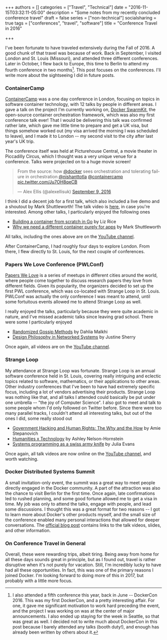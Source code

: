 +++
authors = []
categories = ["Travel", "Technical"]
date = "2016-11-15T03:32:11-05:00"
description = "Some notes from my recently concluded conference travel"
draft = false
series = ["non-technical"]
socialsharing = true
tags = ["conferences", "travel", "software"]
title = "Conference Travel in 2016"

+++

I've been fortunate to have traveled extensively during the Fall of 2016.
A good chunk of that travel was because of work. Back in September, I visited London
and St. Louis (Missouri), and attended three different conferences. Later in October,
I flew back to Europe, this time to Berlin to attend my fourth conference in two months[^1].
This post focuses on the conferences. I'll write more about the sightseeing I did
in future posts.

### ContainerCamp

[ContainerCamp](https://container.camp/uk/2016) was a one day conference in London, focusing
on topics in software container technology, with 12 talks by people in different
areas. I gave a talk on the project I'm currently working on,
[Docker SwarmKit](https://www.github.com/docker/swarmkit),
the open-source container orchestration framework, which was also my
first conference talk ever! That I would be delivering this talk was confirmed
rather late, which gave me little time to prepare and get a UK visa, but things
somehow worked out (my visa arrived the morning I was scheduled to leave), and I
made it to London -- my second visit to the city after last year's UK trip.

The conference itself was held at Picturehouse Central, a movie theater in
Piccadilly Circus, which I thought was a very unique venue for a conference.
Talks were projected on to a huge movie screen!

<blockquote class="twitter-tweet tw-align-center" data-lang="en"><p lang="en" dir="ltr">From the source: how <a href="https://twitter.com/docker">@docker</a> sees orchestration and tolerating failure in orchestration <a href="https://twitter.com/nishanttotla">@nishanttotla</a> <a href="https://twitter.com/containercamp">@containercamp</a> <a href="https://t.co/Ju7OH8qeCB">pic.twitter.com/Ju7OH8qeCB</a></p>&mdash; Alex Ellis (@alexellisuk) <a href="https://twitter.com/alexellisuk/status/774194023208738816">September 9, 2016</a></blockquote>
<script async src="//platform.twitter.com/widgets.js" charset="utf-8"></script>

I think I did a decent job for a first talk, which also included a live demo and
a shoutout by Mark Shuttleworth! The talk video is
[here](https://www.youtube.com/watch?v=SLHMkVQnJOs), in case you're interested.
Among other talks, I particularly enjoyed the following ones

- [Building a container from scratch in Go](https://www.youtube.com/watch?v=Utf-A4rODH8) by Liz Rice
- [Why we need a different container purely for apps](https://www.youtube.com/watch?v=0z3yusiCOCk) by Mark Shuttleworth

All talks, including the ones above are on the
[YouTube channel](https://www.youtube.com/channel/UCvksXSnLqIVM_uFB7xyrsSg).

After ContainerCamp, I had roughly four days to explore London. From there, I flew
directly to St. Louis, for the next couple of conferences.

### Papers We Love Conference (PWLConf)
[Papers We Love](http://paperswelove.org/) is a series of meetups in different cities
around the world, where people come together to discuss research papers they love
from different fields. Given its popularity, the organizers decided to set up the
first PWL conference, which was co-located with Strange Loop in St. Louis.
PWLConf was actually the only conference I was meant to attend, until some
fortuitous events allowed me to attend Strange Loop as well.

I really enjoyed the talks, particularly because they were quite academic in
nature, and I've missed academic talks since leaving grad school. There were some
I particularly enjoyed

- [Randomized Gossip Methods](https://www.youtube.com/watch?v=Gxf5glthqrk&index=1&list=PLGRqfvsPiRShwIXMA5P3WR_9LgBOAdvw4) by Dahlia Malkhi
- [Design Philosophy in Networked Systems](https://www.youtube.com/watch?v=aR_UOSGEizE&list=PLGRqfvsPiRShwIXMA5P3WR_9LgBOAdvw4&index=5) by Justine Sherry

Once again, all videos are on the
[YouTube channel](https://www.youtube.com/playlist?list=PLGRqfvsPiRShwIXMA5P3WR_9LgBOAdvw4).

### Strange Loop

My attendance at Strange Loop was fortunate. Strange Loop is an annual software
conference held in St. Louis, covering really intriguing and eclectic topics
related to software, mathematics, or their applications to other areas. Other
industry conferences that I've been to have had extremely specific focus, including
a lot of vendors advertising their products. Strange Loop was nothing like that, and
all talks I attended could basically be put under one umbrella --
"the joy of Computer Science". I also got to meet and talk to some people whom
I'd only followed on Twitter before. Since there were too many parallel tracks,
I couldn't attend all interesting talks, but out of the ones I did, some really
stood out

- [Government Hacking and Human Rights: The Why and the How](https://www.youtube.com/watch?v=C4rT0lgJr6U) by Amie Stepanovich
- [Humanities x Technology](https://www.youtube.com/watch?v=fNe1i7nVbXI) by Ashley Nelson-Hornstein
- [Systems programming as a swiss army knife](https://www.youtube.com/watch?v=HfD9IMZ9rKY) by Julia Evans

Once again, all talk videos are now online on the [YouTube channel](https://www.youtube.com/watch?v=C4rT0lgJr6U&list=PLcGKfGEEONaDvuLDFFKRfzbsaBuVVXdYa), and worth watching.

### Docker Distributed Systems Summit

A small invitation-only event, the summit was a great way to meet people
directly engaged in the Docker community. A part of the attraction was also the
chance to visit Berlin for the first time. Once again, late confirmations led to
rushed planning, and some good fortune allowed me to get a visa in time. My job was
only to attend the talks, engage with people, and lead some discussions. I thought
this was a great format for two reasons -- I got to learn more about Docker's
other products myself, and the small size of the conference enabled many
personal interactions that allowed for deeper conversations.
The [official blog post](https://blog.docker.com/2016/10/docker-distributed-system-summit-videos-podcast-episodes/) contains links to
the talk videos, slides, and other information.

### On Conference Travel in General

Overall, these were rewarding trips, albeit tiring. Being away from home for all
these days sounds great in principle, but as I found out, travel is rather
disruptive when it's not purely for vacation. Still, I'm incredibly lucky to
have had all these opportunities. In fact, this was one of the primary reasons I
joined Docker. I'm looking forward to doing more of this in 2017, but
probably with a little more focus.

[^1]: I also attended a fifth conference this year, back in June -- DockerCon 2016. This was my first DockerCon, and a pretty interesting affair. For one, it gave me significant motivation to work hard preceding the event, and the project I was working on was at the center of major announcements. I also ended up staying for the week in Seattle, so that was great as well. I decided not to write much about DockerCon in this post because I barely attended any talks (booth duty!), and enough has already been written by others about it.